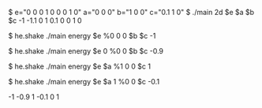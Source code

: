 $ e="0 0 0  1 0 0  0 1 0" a="0 0 0" b="1 0 0" c="0.1 1 0"
$ ./main 2d  $e $a $b $c
-1 -1.1 0
 1  0.1 0
 0  1   0

$ he.shake ./main energy  $e %0 0 0 $b $c
-1

$ he.shake ./main energy  $e 0 %0 0 $b $c
-0.9

$ he.shake ./main energy  $e $a  %1 0 0 $c
1

$ he.shake ./main energy  $e $a  1 %0 0 $c
-0.1

-1 -0.9
1  -0.1
0     1
